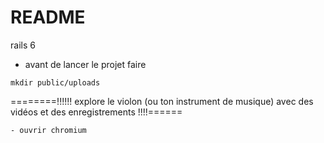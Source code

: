 # README
rails 6 

- avant de lancer le projet faire


```
mkdir public/uploads
```

========!!!!!! explore le violon (ou ton instrument de musique) avec des vidéos et des enregistrements !!!!======

~~~~~~> enregistre toi et ajoute ton accompagnement  pour jouer et t'enregistrer
- ouvrir chromium
